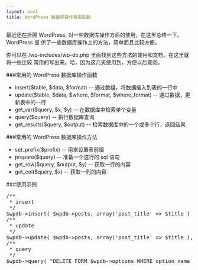 ```yaml
---
layout: post
title: WordPress 数据库操作常用函数
---
```

最近还在折腾 WordPress, 对一些数据库操作方面的使用，在这里总结一下。WordPress 提
供了一些数据库操作上的方法，简单而且比较方便。

你可以在 /wp-includes/wp-db.php 里面找到这些方法的使用和文档。在这里就将一些比较
常用的写出来。哈，因为这几天使用到，方便以后查阅。

###常用的 WordPress 数据库操作函数

* insert($table, $data, $format) -- 通过数组，将数据插入到表的一行中
* update($table, $data, $where, $format, $where_format) -- 通过数据，更新表中的一行
* get_var($query, $x, $y) -- 在数据库中检索单个变量
* query($query) -- 执行数据库查询
* get_results($query, $output) -- 检索数据库中的一个或多个行，返回结果

###常用的 WordPress 数据库操作方法

* set_prefix($prefix) -- 用来设置表前缀
* prepare($query) -- 准备一个这行的 sql 语句
* get_row($query, $output, $y) -- 获取一行的内容
* get_col($query, $x) -- 获取一列的内容

###使用示例
<pre class="js" name="colorcode">
/**
 * insert
 */
$wpdb->insert( $wpdb->posts, array('post_title' => $title ) );
/**
 * update
 */
$wpdb->update( $wpdb->posts, array('post_title' => $title ), array( 'ID' => $id) );
/**
 * query
 */
$wpdb->query( "DELETE FORM $wpdb->options WHERE option_name = '$name'" );
</pre>
